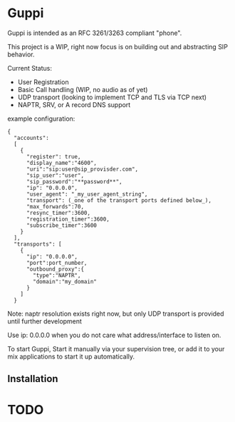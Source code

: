 # Guppi

Guppi is intended as an RFC 3261/3263 compliant "phone".

This project is a WIP, right now focus is on building out and abstracting SIP behavior.

Current Status:
  - User Registration
  - Basic Call handling (WIP, no audio as of yet)
  - UDP transport (looking to implement TCP and TLS via TCP next)
  - NAPTR, SRV, or A record DNS support

example configuration:
```
{
  "accounts": 
  [
    {
      "register": true,
      "display_name":"4600",
      "uri":"sip:user@sip_provisder.com",
      "sip_user":"user",
      "sip_password":"**password**",
      "ip": "0.0.0.0",
      "user_agent": "_my_user_agent_string",
      "transport": (_one of the transport ports defined below_),
      "max_forwards":70,
      "resync_timer":3600,
      "registration_timer":3600,
      "subscribe_timer":3600
    }
  ],
  "transports": [
    {
      "ip": "0.0.0.0",
      "port":port_number,
      "outbound_proxy":{
        "type":"NAPTR",
        "domain":"my_domain"
      }
    ]
  }
```
Note: naptr resolution exists right now, but only UDP transport is provided until further development

Use ip: 0.0.0.0 when you do not care what address/interface to listen on.

To start Guppi, Start it manually via your supervision tree, or add it to your mix applications to start it up automatically.

## Installation

# TODO

